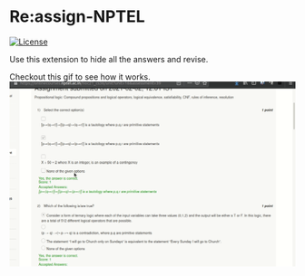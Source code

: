 # Re:assign-NPTEL

[![License](http://img.shields.io/:license-mit-blue.svg?style=flat-square)](http://badges.mit-license.org)

Use this extension to hide all the answers and revise.

Checkout this gif to see how it works.
![](https://github.com/charan2628/Re-assign-NPTEL/blob/v1.0/tutorial/tutorial.gif)